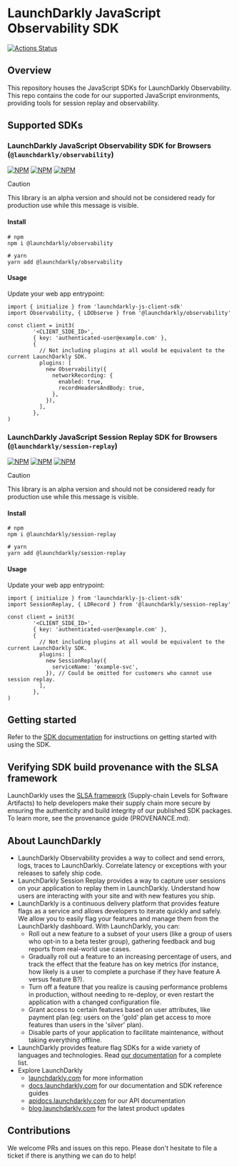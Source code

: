 # LaunchDarkly JavaScript Observability SDK

[![Actions Status][o11y-sdk-ci-badge]][o11y-sdk-ci]

## Overview

This repository houses the JavaScript SDKs for LaunchDarkly Observability. This repo contains the code for our supported JavaScript environments, providing tools for session replay and observability.

## Supported SDKs

### LaunchDarkly JavaScript Observability SDK for Browsers (`@launchdarkly/observability`)

[![NPM][o11y-sdk-npm-badge]][o11y-sdk-npm-link]
[![NPM][o11y-sdk-dm-badge]][o11y-sdk-npm-link]
[![NPM][o11y-sdk-dt-badge]][o11y-sdk-npm-link]

> [!CAUTION]
> This library is an alpha version and should not be considered ready for production use while this message is visible.

#### Install

```shell
# npm
npm i @launchdarkly/observability

# yarn
yarn add @launchdarkly/observability
```

#### Usage

Update your web app entrypoint:
```tsx
import { initialize } from 'launchdarkly-js-client-sdk'
import Observability, { LDObserve } from '@launchdarkly/observability'

const client = init3(
        '<CLIENT_SIDE_ID>',
        { key: 'authenticated-user@example.com' },
        {
          // Not including plugins at all would be equivalent to the current LaunchDarkly SDK.
          plugins: [
            new Observability({
              networkRecording: {
                enabled: true,
                recordHeadersAndBody: true,
              },
            }),
          ],
        },
)
```

### LaunchDarkly JavaScript Session Replay SDK for Browsers (`@launchdarkly/session-replay`)

[![NPM][session-replay-sdk-npm-badge]][session-replay-sdk-npm-link]
[![NPM][session-replay-sdk-dm-badge]][session-replay-sdk-npm-link]
[![NPM][session-replay-sdk-dt-badge]][session-replay-sdk-npm-link]

> [!CAUTION]
> This library is an alpha version and should not be considered ready for production use while this message is visible.

#### Install

```shell
# npm
npm i @launchdarkly/session-replay

# yarn
yarn add @launchdarkly/session-replay
```

#### Usage

Update your web app entrypoint:
```tsx
import { initialize } from 'launchdarkly-js-client-sdk'
import SessionReplay, { LDRecord } from '@launchdarkly/session-replay'

const client = init3(
        '<CLIENT_SIDE_ID>',
        { key: 'authenticated-user@example.com' },
        {
          // Not including plugins at all would be equivalent to the current LaunchDarkly SDK.
          plugins: [
            new SessionReplay({
              serviceName: 'example-svc',
            }), // Could be omitted for customers who cannot use session replay.
          ],
        },
)
```

## Getting started

Refer to the [SDK documentation](https://docs.launchdarkly.com/sdk/client-side/javascript#getting-started) for instructions on getting started with using the SDK.

## Verifying SDK build provenance with the SLSA framework

LaunchDarkly uses the [SLSA framework](https://slsa.dev/spec/v1.0/about) (Supply-chain Levels for Software Artifacts) to help developers make their supply chain more secure by ensuring the authenticity and build integrity of our published SDK packages. To learn more, see the provenance guide (PROVENANCE.md).

## About LaunchDarkly

- LaunchDarkly Observability provides a way to collect and send errors, logs, traces to LaunchDarkly. Correlate latency or exceptions with your releases to safely ship code.
- LaunchDarkly Session Replay provides a way to capture user sessions on your application to replay them in LaunchDarkly. Understand how users are interacting with your site and with new features you ship.
- LaunchDarkly is a continuous delivery platform that provides feature flags as a service and allows developers to iterate quickly and safely. We allow you to easily flag your features and manage them from the LaunchDarkly dashboard. With LaunchDarkly, you can:
    - Roll out a new feature to a subset of your users (like a group of users who opt-in to a beta tester group), gathering feedback and bug reports from real-world use cases.
    - Gradually roll out a feature to an increasing percentage of users, and track the effect that the feature has on key metrics (for instance, how likely is a user to complete a purchase if they have feature A versus feature B?).
    - Turn off a feature that you realize is causing performance problems in production, without needing to re-deploy, or even restart the application with a changed configuration file.
    - Grant access to certain features based on user attributes, like payment plan (eg: users on the 'gold' plan get access to more features than users in the 'silver' plan).
    - Disable parts of your application to facilitate maintenance, without taking everything offline.
- LaunchDarkly provides feature flag SDKs for a wide variety of languages and technologies. Read [our documentation](https://docs.launchdarkly.com/sdk) for a complete list.
- Explore LaunchDarkly
    - [launchdarkly.com](https://www.launchdarkly.com/ 'LaunchDarkly Main Website') for more information
    - [docs.launchdarkly.com](https://docs.launchdarkly.com/ 'LaunchDarkly Documentation') for our documentation and SDK reference guides
    - [apidocs.launchdarkly.com](https://apidocs.launchdarkly.com/ 'LaunchDarkly API Documentation') for our API documentation
    - [blog.launchdarkly.com](https://blog.launchdarkly.com/ 'LaunchDarkly Blog Documentation') for the latest product updates

## Contributions

We welcome PRs and issues on this repo. Please don't hesitate to file a ticket if there is anything we can do to help!

[o11y-sdk-ci-badge]: https://github.com/launchdarkly/observability-sdk/actions/workflows/turbo.yml/badge.svg
[o11y-sdk-ci]: https://github.com/launchdarkly/observability-sdk/actions/workflows/turbo.yml
[o11y-sdk-npm-badge]: https://img.shields.io/npm/v/@launchdarkly/observability.svg?style=flat-square
[o11y-sdk-npm-link]: https://www.npmjs.com/package/@launchdarkly/observability
[o11y-sdk-dm-badge]: https://img.shields.io/npm/dm/@launchdarkly/observability.svg?style=flat-square
[o11y-sdk-dt-badge]: https://img.shields.io/npm/dt/@launchdarkly/observability.svg?style=flat-square
[session-replay-sdk-npm-badge]: https://img.shields.io/npm/v/@launchdarkly/session-replay.svg?style=flat-square
[session-replay-sdk-npm-link]: https://www.npmjs.com/package/@launchdarkly/session-replay
[session-replay-sdk-dm-badge]: https://img.shields.io/npm/dm/@launchdarkly/session-replay.svg?style=flat-square
[session-replay-sdk-dt-badge]: https://img.shields.io/npm/dt/@launchdarkly/session-replay.svg?style=flat-square
